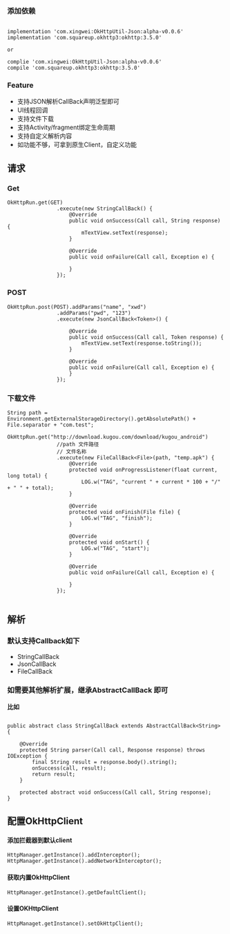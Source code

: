 ### 添加依赖

```

implementation 'com.xingwei:OkHttpUtil-Json:alpha-v0.0.6'
implementation 'com.squareup.okhttp3:okhttp:3.5.0'

or

complie 'com.xingwei:OkHttpUtil-Json:alpha-v0.0.6' 
compile 'com.squareup.okhttp3:okhttp:3.5.0'

```

### Feature

- 支持JSON解析CallBack声明泛型即可
- UI线程回调
- 支持文件下载
- 支持Activity/fragment绑定生命周期
- 支持自定义解析内容
- 如功能不够，可拿到原生Client，自定义功能

## 请求

### Get

```
OkHttpRun.get(GET)
                .execute(new StringCallBack() {
                    @Override
                    public void onSuccess(Call call, String response) {
                        mTextView.setText(response);
                    }

                    @Override
                    public void onFailure(Call call, Exception e) {

                    }
                });
```


### POST

```
OkHttpRun.post(POST).addParams("name", "xwd")
                .addParams("pwd", "123")
                .execute(new JsonCallBack<Token>() {

                    @Override
                    public void onSuccess(Call call, Token response) {
                        mTextView.setText(response.toString());
                    }

                    @Override
                    public void onFailure(Call call, Exception e) {
                    }
                });
```

### 下载文件

```
String path = Environment.getExternalStorageDirectory().getAbsolutePath() + File.separator + "com.test";
        OkHttpRun.get("http://download.kugou.com/download/kugou_android")
                //path 文件路径
                // 文件名称
                .execute(new FileCallBack<File>(path, "temp.apk") {
                    @Override
                    protected void onProgressListener(float current, long total) {
                        LOG.w("TAG", "current " + current * 100 + "/" + " " + total);
                    }

                    @Override
                    protected void onFinish(File file) {
                        LOG.w("TAG", "finish");
                    }

                    @Override
                    protected void onStart() {
                        LOG.w("TAG", "start");
                    }

                    @Override
                    public void onFailure(Call call, Exception e) {

                    }
                });


```


## 解析

### 默认支持Callback如下

- StringCallBack
- JsonCallBack
- FileCallBack

### 如需要其他解析扩展，继承AbstractCallBack 即可

**比如**
```

public abstract class StringCallBack extends AbstractCallBack<String> {

    @Override
    protected String parser(Call call, Response response) throws IOException {
        final String result = response.body().string();
        onSuccess(call, result);
        return result;
    }

    protected abstract void onSuccess(Call call, String response);
}

```


## 配置OkHttpClient

#### 添加拦截器到默认client

```
HttpManager.getInstance().addInterceptor();
HttpManager.getInstance().addNetworkInterceptor();
```

#### 获取内置OkHttpClient

```
HttpManager.getInstance().getDefaultClient();
```


#### 设置OKHttpClient

```
HttpManaget.getInstance().setOkHttpClient();
```








